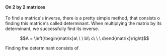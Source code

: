 
#### On 2 by 2 matrices
To find a matrice's inverse, there is a pretty simple method, that consists o finding this matrice's called determinant. When multiplying the matrix by its determinant, we successfully find its inverse. 

$$A = \left(\begin{matrix}a\ \ \ b\\ c\ \ \ d\end{matrix}\right)$$

Finding the determinant consists of 